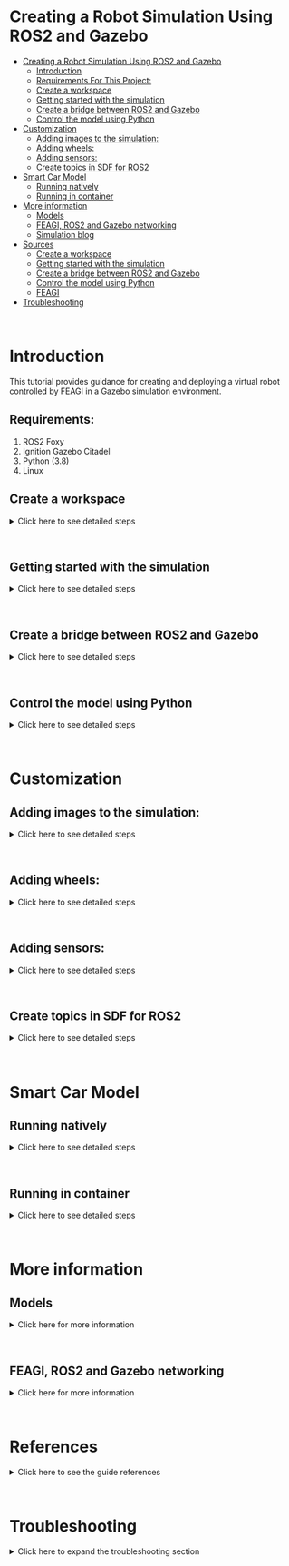 # Creating a Robot Simulation Using ROS2 and Gazebo

- [Creating a Robot Simulation Using ROS2 and Gazebo](#creating-a-robot-simulation-using-ros2-and-gazebo)
  * [Introduction](#introduction)
  * [Requirements For This Project:](#requirements-for-this-project-)
  * [Create a workspace](#create-a-workspace)
  * [Getting started with the simulation](#getting-started-with-the-simulation)
  * [Create a bridge between ROS2 and Gazebo](#create-a-bridge-between-ros2-and-gazebo)
  * [Control the model using Python](#control-the-model-using-python)
- [Customization](#customization)
  * [Adding images to the simulation:](#adding-images-to-the-simulation-)
  * [Adding wheels:](#adding-wheels-)
  * [Adding sensors:](#adding-sensors-)
  * [Create topics in SDF for ROS2](#create-topics-in-sdf-for-ros2)
- [Smart Car Model](#smart-car-model)
  * [Running natively](#running-natively)
  * [Running in container](#running-in-container)
- [More information](#more-information)
  * [Models](#models)
  * [FEAGI, ROS2 and Gazebo networking](#feagi--ros2-and-gazebo-networking)
  * [Simulation blog](#simulation-blog)
- [Sources](#sources)
  * [Create a workspace](#create-a-workspace-1)
  * [Getting started with the simulation](#getting-started-with-the-simulation-1)
  * [Create a bridge between ROS2 and Gazebo](#create-a-bridge-between-ros2-and-gazebo-1)
  * [Control the model using Python](#control-the-model-using-python-1)
  * [FEAGI](#feagi)
- [Troubleshooting](#troubleshooting)

&nbsp;
# Introduction
This tutorial provides guidance for creating and deploying a virtual robot controlled by FEAGI in a Gazebo simulation environment. 

## Requirements:
1. ROS2 Foxy
2. Ignition Gazebo Citadel
3. Python (3.8)
4. Linux

## Create a workspace
<details>
<summary> Click here to see detailed steps </summary>

 1. `source /opt/ros/foxy/setup.bash`
 2. `mkdir -p my_first_ws/src`
 3. `cd my_first_ws/src`
 4. `ros2 pkg create --build-type ament_python my_first_robot`
 5. `cd my_first_robot/`
 6. `cd my_first_robot/` (again)
 7. `touch helloworld_test.py`
 8. `chmod a+x helloworld_test.py`
 9. Paste the following in `helloworld_test.py`:
    
    ```
    import rclpy
    from rclpy.node import Node
    from std_msgs.msg import String
    
    
    class MinimalPublisher(Node):
    
        def __init__(self):
            super().__init__('minimal_publisher')
            self.publisher_ = self.create_publisher(String, 'topic', 10)
            timer_period = 0.5  # seconds
            self.timer = self.create_timer(timer_period, self.timer_callback)
            self.i = 0
    
        def timer_callback(self):
            msg = String()
            msg.data = 'Hello World: %d' % self.i
            self.publisher_.publish(msg)
            self.get_logger().info('Publishing: "%s"' % msg.data)
            self.i += 1
    
    
    def main(args=None):
        rclpy.init(args=args)
    
        minimal_publisher = MinimalPublisher()
    
        rclpy.spin(minimal_publisher)
    
        # Destroy the node explicitly
        # (optional - otherwise it will be done automatically
        # when the garbage collector destroys the node object)
        minimal_publisher.destroy_node()
        rclpy.shutdown()
    
    
    if __name__ == '__main__':
        main()
    ```

 10. Update `package.xml` by pasting the following under `<license>TODO: License declaration</license>`:

      ```
      <exec_depend>rclpy</exec_depend>
      <exec_depend>std_msgs</exec_depend>
      ```
      
      `package.xml` should look like this:
      ```
      <?xml version="1.0"?>
      <?xml-model href="http://download.ros.org/schema/package_format3.xsd" schematypens="http://www.w3.org/2001/XMLSchema"?>
      <package format="3">
        <name>my_first_robot</name>
        <version>0.0.0</version>
        <description>TODO: Package description</description>
        <maintainer email="your_email">you</maintainer>
        <license>TODO: License declaration</license>
      
        <exec_depend>rclpy</exec_depend>
        <exec_depend>std_msgs</exec_depend>
      
        <test_depend>ament_copyright</test_depend>
        <test_depend>ament_flake8</test_depend>
        <test_depend>ament_pep257</test_depend>
        <test_depend>python3-pytest</test_depend>
      
        <export>
          <build_type>ament_python</build_type>
        </export>
      </package>
      ```
    
 11. Add the following to `setup.py`:
      ```
          entry_points={
              'console_scripts': [
                  'hello_world = my_first_robot.helloworld_test:main',
              ],
      ```
      
      `setup.py` should look like this:

      ```
      from setuptools import setup
      
      package_name = 'my_first_robot'
      
      setup(
          name=package_name,
          version='0.0.0',
          packages=[package_name],
          data_files=[
              ('share/ament_index/resource_index/packages',
                  ['resource/' + package_name]),
              ('share/' + package_name, ['package.xml']),
          ],
          install_requires=['setuptools'],
          zip_safe=True,
          maintainer='you',
          maintainer_email='your email',
          description='TODO: Package description',
          license='TODO: License declaration',
          tests_require=['pytest'],
          entry_points={
              'console_scripts': [
                  'hello_world = my_first_robot.helloworld_test:main',
              ],
          },
      )
      
      ```

 12. Add the following to `setup.cfg` if it is not present:

      ```
      [develop]
      script-dir=$base/lib/my_first_robot
      [install]
      install-scripts=$base/lib/my_first_robot
      ```
    
 13. `colcon build --symlink-install`
 14. `source install/setup.bash`
 15. `ros2 run my_first_robot hello_world`
</details>

&nbsp;
## Getting started with the simulation
<details>
<summary> Click here to see detailed steps </summary>

There are two important aspects of an SDF file: the world and the model. The world is the enviroment you created for the model, which is a robotic car in this example.

To learn more about creating Gazebo worlds and models, visit the following resources:

1. [World](https://ignitionrobotics.org/docs/citadel/sdf_worlds)
2. [Model](https://ignitionrobotics.org/docs/citadel/building_robot)

To start with create your own robot inside your workspace:
1. `cd ~/my_first_ws/src/my_first_robot`
2. `mkdir -p models/SDF`
3. `cd ~/my_first_ws/src/my_first_robot/models/SDF/`
4. `touch my_model.sdf`
5. Paste this under left wheel joint:
    ```
                    <plugin
                          filename="ignition-gazebo-joint-position-controller-system"
                          name="ignition::gazebo::systems::JointPositionController">
                          <joint_name>left_wheel_joint</joint_name>
                          <topic>left_wheel_joint</topic>
                    </plugin>
    ```
6. Paste this under right wheel joint:
    ```
                    <plugin
                          filename="ignition-gazebo-joint-position-controller-system"
                          name="ignition::gazebo::systems::JointPositionController">
                          <joint_name>right_wheel_joint</joint_name>
                          <topic>right_wheel_joint</topic>
                    </plugin>
    ```
7. `ign gazebo -r my_model.sdf`
8. Open the "Joint Position Controller" by clicking the icon shown in the following image:

    ![image](_static/location_three_dots.png)

9. Click on "vehicle_blue"

    ![image](_static/click_blue.png)

10. Ensure clicking on "vehicle_blue" produces a window similar to the following:

    ![image](_static/joint_controller_dsplay.png)
</details>

&nbsp;
## Create a bridge between ROS2 and Gazebo
<details>
<summary> Click here to see detailed steps </summary>

 1. `cd ~/my_first_ws/src/my_first_robot`
 2. `mkdir launch`
 3. `touch first_robot.launch.py`
 4. `touch ign_gazebo.launch.py`
 5. Paste the following code into `ign_gazebo.launch.py`:
    ```
    # Copyright 2020 Open Source Robotics Foundation, Inc.
    #
    # Licensed under the Apache License, Version 2.0 (the "License");
    # you may not use this file except in compliance with the License.
    # You may obtain a copy of the License at
    #
    #     http://www.apache.org/licenses/LICENSE-2.0
    #
    # Unless required by applicable law or agreed to in writing, software
    # distributed under the License is distributed on an "AS IS" BASIS,
    # WITHOUT WARRANTIES OR CONDITIONS OF ANY KIND, either express or implied.
    # See the License for the specific language governing permissions and
    # limitations under the License.

    """Launch Ignition Gazebo with command line arguments."""

    from os import environ

    from launch import LaunchDescription
    from launch.actions import DeclareLaunchArgument
    from launch.actions import ExecuteProcess
    from launch.substitutions import LaunchConfiguration


    def generate_launch_description():
        env = {'IGN_GAZEBO_SYSTEM_PLUGIN_PATH':
              ':'.join([environ.get('IGN_GAZEBO_SYSTEM_PLUGIN_PATH', default=''),
                        environ.get('LD_LIBRARY_PATH', default='')])}

        return LaunchDescription([
            DeclareLaunchArgument('ign_args', default_value='',
                                  description='Arguments to be passed to Ignition Gazebo'),
            ExecuteProcess(
                cmd=['ign gazebo',
                    LaunchConfiguration('ign_args'),
                    ],
                output='screen',
                additional_env=env,
                shell=True
            )
        ])

    ```
6. Paste the following into `first_robot.launch.py`:
    ```
    import os

    from ament_index_python.packages import get_package_share_directory

    from launch import LaunchDescription
    from launch.actions import IncludeLaunchDescription
    from launch.launch_description_sources import PythonLaunchDescriptionSource

    from launch_ros.actions import Node


    def generate_launch_description():
        pkg_ros_ign_gazebo = get_package_share_directory('my_first_robot')

        ign_gazebo = IncludeLaunchDescription(
            PythonLaunchDescriptionSource(
                os.path.join(pkg_ros_ign_gazebo, 'launch', 'ign_gazebo.launch.py')),
            launch_arguments={
                'ign_args': '-r models/SDF/my_model.sdf'
            }.items(),
        )

        # Bridge
        bridge = Node(
            package='ros_ign_bridge',
            executable='parameter_bridge',
            arguments=['/left_wheel_joint@std_msgs/msg/Float64@ignition.msgs.Double',
                      '/right_wheel_joint@std_msgs/msg/Float64@ignition.msgs.Double',
                      ],
            output='screen'
        )

        return LaunchDescription([
            ign_gazebo,
            bridge,
        ])


    ```
7. `cd ~/my_first_ws/src/my_first_robot`
8. `touch CMakeLists.txt`
9. Paste the following into `CMakeLists.txt`:
    ```
    cmake_minimum_required(VERSION 3.5)

    project(my_first_robot)

    find_package(ament_cmake REQUIRED)

    install(
      DIRECTORY
        launch/
      DESTINATION share/${PROJECT_NAME}/launch
    )

    install(
      DIRECTORY
        models/
      DESTINATION share/${PROJECT_NAME}/models
    )

    ament_package()
    ```

10. Update `package.xml` with the following under `<license>`:
    ```
    <buildtool_depend>ament_cmake</buildtool_depend>
    <buildtool_depend>ament_cmake_python</buildtool_depend>

      <!-- Edifice -->
      <exec_depend condition="$IGNITION_VERSION == edifice">ignition-gazebo5</exec_depend>
      <!-- Dome -->
      <exec_depend condition="$IGNITION_VERSION == dome">ignition-gazebo4</exec_depend>
      <!-- Citadel (default) -->
      <exec_depend condition="$IGNITION_VERSION == citadel">ignition-gazebo3</exec_depend>
      <exec_depend condition="$IGNITION_VERSION == ''">ignition-gazebo3</exec_depend>

    ```
11. Add these lines under `<exec_depend>` (in `package.xml`):
    ```
      <exec_depend>ros_ign_bridge</exec_depend>
      <exec_depend>ros_ign_gazebo</exec_depend>
    ```

12. Add these lines above `<export>` (in `package.xml`):
    ```
      <depend condition="$IGNITION_VERSION == citadel">ignition-msgs5</depend>
      <depend condition="$IGNITION_VERSION == citadel">ignition-transport8</depend>
    ```
13. Swap `<build_type>ament_python</build_type>` with `<build_type>ament_cmake</build_type>` (in `package.xml`).
14. `sudo rm -R install/ log/ build/`
15. `colcon build --symlink-install`
16. `source install/setup.bash`
17. `ros2 launch my_first_robot first_robot.launch.py`
18. Open a new terminal and run `source install/setup.bash`
19. `ros2 topic list`    

The output of the previous command should be similar to:    

```
/left_wheel_joint
/parameter_events
/right_wheel_joint
/rosout
```
</details>

&nbsp;
## Control the model using Python
<details>
<summary> Click here to see detailed steps </summary>

1. `cd ~/my_first_ws/src/my_first_robot`
2. Paste the following inside `helloworld_test.py`:
    ```
    #!/usr/bin/env python3

    import sys
    import time
    import geometry_msgs.msg
    import std_msgs.msg
    import rclpy

    rclpy.init()
    node = rclpy.create_node('test')
    left = node.create_publisher(std_msgs.msg.Float64, '/left_wheel_joint', 10)
    right = node.create_publisher(std_msgs.msg.Float64, '/right_wheel_joint', 10)
    global bank_number
    bank_number = float(0) ## Holds the total value


    def move_wheels(random_number):
        global bank_number
        value = std_msgs.msg.Float64()
        value.data = float(random_number)
        hold_number = bank_number
        for x in range(int(random_number)):
            hold_number += 1
            value.data = float(hold_number)
            right.publish(value)
            left.publish(value)

    if __name__ == '__main__':
        while True:
            print("Please put your input between 0 to 100")
            value = input()
            move_wheels(float(value))
    ```
3. In one terminal, enter: `ros2 launch my_first_robot first_robot.launch.py`
4. In a different terminal, enter: `ros2 run my_first_robot helloworld_test.py`, then enter `5`. 

The robot should move forward and backward indefinitely due to the lack of mass and friction parameters defined in the SDF file.
</details>

&nbsp;
# Customization
## Adding images to the simulation:
<details>
  <summary>Click here to see detailed steps</summary>

Gazebo uses `<material><pbr><metal></metal></pbr></material>` tags to facilitate adding images.
```
      <material>
        <ambient>0.8 0.8 0.8 1</ambient>
        <diffuse>0.8 0.8 0.8 1</diffuse>
        <specular>1 0.8 0.8 1</specular>
        <pbr>
            <metal>
              <albedo_map>floor.png</albedo_map>
              <normal_map>floor.png</normal_map>
            </metal>
        </pbr>
      </material>
```
To add an image, use the `<material><pbr></pbr></material>` tags and place the image file in the same folder as the SDF file. For example,
the image (`floor.png`) is located in `/freenove_4wd_car_description/models/sdf/`. 
</details>

&nbsp;
## Adding wheels:
<details>
  <summary>Click here to see detailed steps</summary>
The existing model uses four wheels: front_left, front_right, rear_left, and rear_right, which correspond to /M0, /M1, /M2, and /M3 ROS2 topics. The joint controller plugin
connects Gazebo to ROS2, providing data to the latter on how to control a specified component. This plugin requires a `joint_name` tag which corresponds to the 
`joint` tag in the SDF file.

```
    <!--M3 topic-->
    <plugin
          filename="ignition-gazebo-joint-position-controller-system"
          name="ignition::gazebo::systems::JointPositionController">
          <joint_name>rear_right_wheel_joint</joint_name>
                <topic>M3</topic>
    </plugin>
```

More information on the joint controller and its parameters can be found [here](https://ignitionrobotics.org/api/gazebo/4.1/classignition_1_1gazebo_1_1systems_1_1JointController.html#System-Parameters)
</details>

&nbsp;
## Adding sensors:
<details>
  <summary>Click here to see detailed steps</summary>

  **Ultrasonic**: range is 2 cm - 400 cm (0.02 m - 4 m)    
  ![image](_static/gazebo_rviz.png)
    
  ![image](_static/gazebo_rviz2.png)

  **Infrared**: left, middle, and right (`/IR0, /IR1, and /IR2` topics in ROS2)

  ![image](_static/IR_location_noarrows.png)


 ![image](_static/IR_location.png)

</details>

&nbsp;
## Create topics in SDF for ROS2
<details>
  <summary>Click here to see detailed steps</summary>

 To create a topic for ROS2 in SDF, add the `<topic></topic>` parameter (specify a name for the topic) inside `<sensor></sensor>` or `<plugin></plugin>`.
 
**Example**: `ultrasonic0` inside `<sensor>`:
```
      <sensor name='gpu_lidar' type='gpu_lidar'>
          <always_on>1</always_on>
          <visualize>true</visualize>
          <topic>ultrasonic0</topic>
          <update_rate>10</update_rate>
          <lidar>
              <scan>
                  <vertical>
                    <samples>5</samples>
                    <resolution>1</resolution>
                    <min_angle>0.00</min_angle>
                    <max_angle>0.25</max_angle>
                  </vertical>
              </scan>
          <range>
            <min>0.120000</min>
            <max>4</max>
            <resolution>0.015000</resolution>
          </range>
          <noise>
            <type>gaussian</type>
            <mean>0.0</mean>
            <stddev>0.01</stddev>
          </noise>
        </lidar>
          <plugin
            filename="libRosIgnPointCloud.so"
            name="ros_ign_point_cloud::PointCloud">
            <namespace>freenove_smart_car</namespace>
            <topic>pc2</topic>
            <frame_id>/sensor</frame_id>
          </plugin>
    </sensor>
```
</details>

&nbsp;
# Smart Car Model 
## Running natively
<details>
  <summary>Click here to see detailed steps</summary>

1. Navigate to `freenove_4wd_car_description/`
2. `source /opt/ros/foxy/setup.bash`
3. `colcon build`
4. `source install/setup.bash`
5. `ros2 launch freenove_4wd_car_description freenove_smart_car.launch.py`

To control using Python, run the following commands in a new terminal:
1. Navigate to `freenove_4wd_car_description/`
2. `source install/setup.bash`
3. `ros2 run freenove_4wd_car_description controller.py`    
![demo](_static/robot_running.gif)
</details>

&nbsp;
## Running in container
<details>
  <summary>Click here to see detailed steps</summary>

1. Navigate to `/feagi-core/docker/`
2. `docker-compose -f feagi.yml build --no-cache`
3. `docker-compose -f feagi.yml up`
4. [Open this link](http://127.0.0.1:6080/) to connect to the container using VNC
5. Open terminal inside the container and run: `./setup_simulation.sh`    
![demo_docker](_static/docker_display.gif)
</details>

&nbsp;
# More information
## Models
<details>
  <summary>Click here for more information</summary>

This model was designed to functionally resemble the [Freenove 4wd smart car](https://www.amazon.com/Freenove-Raspberry-Tracking-Avoidance-Ultrasonic/dp/B07YD2LT9D). This robot has 3 infrared sensors, an ultrasonic sensor (HC-SR04), two servos and four wheels.
            
![136081103-f7f106e7-5e22-4b15-b3e9-cbfbc75b89fd(1)](_static/pretty_robot.png)

</details>

&nbsp;
## FEAGI, ROS2 and Gazebo networking
<details>
  <summary>Click here for more information</summary>

ROS2 and Gazebo communicate with FEAGI using asynchronous messaging defined in `controller.py` and `router.py`. Data transmission between Gazebo and ROS2 is defined in the launch file.
The following diagram illustrates how the services are connected:
![image](_static/FEAGI_diagram.png)
</details>

&nbsp;
# References
<details>
<summary>Click here to see the guide references</summary>

## Create a workspace
1. [Creating your first ROS 2 package using Foxy](https://docs.ros.org/en/foxy/Tutorials/Creating-Your-First-ROS2-Package.html)
2. [Writing a simple publisher and subscriber (Python)](https://docs.ros.org/en/foxy/Tutorials/Writing-A-Simple-Py-Publisher-And-Subscriber.html)
3. [Create a ROS2 package for Both Python and Cpp Nodes](https://roboticsbackend.com/ros2-package-for-both-python-and-cpp-nodes/)

## Getting started with the simulation
1. [SDF world](https://ignitionrobotics.org/docs/citadel/sdf_worlds)
2. [SDF model](https://ignitionrobotics.org/docs/citadel/building_robot)
3. [Plugins for Foxy](https://github.com/ignitionrobotics/ros_ign/tree/foxy/ros_ign_gazebo_demos)
4. [Basic launch file on ROS2](https://docs.ros.org/en/foxy/Tutorials/Launch-Files/Creating-Launch-Files.html)
5. [List of detailed plugins](https://ignitionrobotics.org/api/gazebo/4.1/namespaceignition_1_1gazebo_1_1systems.html)

## Create a bridge between ROS2 and Gazebo
1. [Basic launch file on ROS2](https://docs.ros.org/en/foxy/Tutorials/Launch-Files/Creating-Launch-Files.html)
2. [ROS2 data type list](https://github.com/ros2/common_interfaces/tree/foxy)
3. [IGN Citadel data type list](https://ignitionrobotics.org/api/msgs/1.0/namespaceignition_1_1msgs.html) 

## Control the model using Python
1. [Writing a simple publisher and subscriber (Python)](https://docs.ros.org/en/foxy/Tutorials/Writing-A-Simple-Py-Publisher-And-Subscriber.html)
2. [Python3](https://www.w3schools.com/python/)
3. [Ign topics](https://ignitionrobotics.org/docs/citadel/moving_robot)

## FEAGI
1. [More information about FEAGI](https://github.com/feagi/feagi-core)

</details>

&nbsp;
# Troubleshooting
<details>
<summary>Click here to expand the troubleshooting section</summary>

**Problem #1**: My changes did not update in my ROS2 project.

**Solution #1**: Did you run `colcon build --symlink-install`? This updates the project after you save the changes.

**Problem #2**: I don't want to use a container. How do I run FEAGI with the Freenove smart car model on my local machine?

**Solution #2**: 
1. Navigate to `feagi-core/src/`.
2. Open `feagi_configuration.ini`.
3. Change the line below:
    ```
    sensory_router_ip = ros_gazebo
    ```
    to    
    ```
    sensory_router_ip = 127.0.0.1
    ```
4. Save the change.

5. Navigate to `feagi-core/third_party/gazebo/smart_car/freenove_4wd_car_description/src/`
6. Open `configuration.py`.
7. Replace
    ```
        "feagi_ip": "feagi",
    ```
    with
    ```
        "feagi_ip": "127.0.0.1",
    ```
8. Save the change.
</details>
